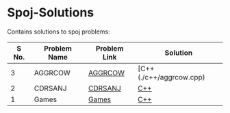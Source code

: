 # Spoj-Solutions
Contains solutions to spoj problems:

| S No. | Problem Name | Problem Link | Solution |
| ----- | ------------ | ------------ | -------- |
| 3 |AGGRCOW|[AGGRCOW](https://www.spoj.com/problems/AGGRCOW/)|[C++\(./c++/aggrcow.cpp)|
| 2 |CDRSANJ|[CDRSANJ](https://www.spoj.com/problems/CDRSANJ/)|[C++](./c++/cdrsanj.cpp)|
| 1 |Games|[Games](https://www.spoj.com/problems/GAMES/)|[C++](./c++/games.cpp)|
